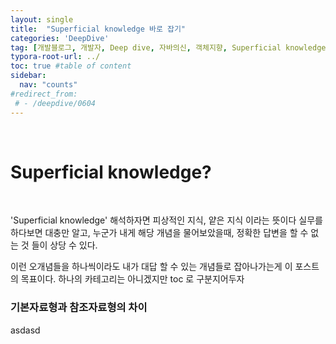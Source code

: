 ```yaml
---
layout: single
title:  "Superficial knowledge 바로 잡기"
categories: 'DeepDive'
tag: [개발블로그, 개발자, Deep dive, 자바의신, 객체지향, Superficial knowledge]
typora-root-url: ../
toc: true #table of content
sidebar:
  nav: "counts"
#redirect_from:
 # - /deepdive/0604
---
```

<br>

# Superficial knowledge?
<br>

'Superficial knowledge' 해석하자면 피상적인 지식, 얕은 지식 이라는 뜻이다
실무를 하다보면 대충만 알고, 누군가 내게 해당 개념을 물어보았을때, 정확한 답변을 할 수 없는 것 들이 상당 수 있다.  

이런 오개념들을 하나씩이라도 내가 대답 할 수 있는 개념들로 잡아나가는게 이 포스트의 목표이다. 하나의 카테고리는 아니겠지만 toc 로 구분지어두자

### 기본자료형과 참조자료형의 차이
asdasd

